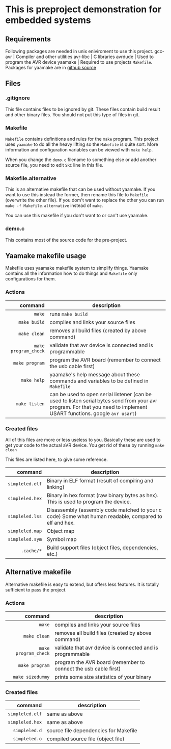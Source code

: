 This is preproject demonstration for embedded systems
=====================================================

Requirements
------------
Following packages are needed in unix eniviroment to use this project.
gcc-avr | Compiler and other utilities
avr-libc | C libraries
avrdude | Used to program the AVR device
yaamake | Required to use projects `Makefile`. Packages for yaamake are in [github source](https://github.com/raphendyr/yaamake)

Files
-----

### .gitignore

This file contains files to be ignored by git. These files contain build result and other binary files. You should not put this type of files in git.

### Makefile

`Makefile` contains definitions and rules for the `make` program. This project uses `yaamake` to do all the heavy lifting so the `Makefile` is quite sort. More information and configuration variables can be viewed with `make help`.

When you change the `demo.c` filename to something else or add another source file, you need to edit `SRC` line in this file.

### Makefile.alternative

This is an alternative makefile that can be used without yaamake. If you want to use this instead the former, then rename this file to `Makefile` (overwrite the other file). If you dom't want to replace the other you can run `make -f Makefile.alternative` instead of `make`.

You can use this makefile if you don't want to or can't use yaamake.

### demo.c

This contains most of the source code for the pre-project.

Yaamake makefile usage
----------------------

Makefile uses yaamake makefile system to simplify things. Yaamake contains all the information how to do things and `Makefile` only configurations for them.

### Actions

command | description
--: | ---
`make` | runs `make build`
`make build` | compiles and links your source files
`make clean` | removes all build files (created by above command)
`make program_check` | validate that avr device is connected and is programmable
`make program` | program the AVR board (remember to connect the usb cable first)
`make help` | yaamake's help message about these commands and variables to be defined in `Makefile`
`make listen` | can be used to open serial listener (can be used to listen serial bytes send from your avr program. For that you need to implement USART functions. google `avr usart`)


### Created files

All of this files are more or less useless to you. Basically these are used to get your code to the actual aVR device. You get rid of these by running `make clean`

This files are listed here, to give some reference.

command | description
--: | ---
`simpleled.elf` | Binary in ELF format (result of compiling and linking)
`simpleled.hex` | Binary in hex format (raw binary bytes as hex). This is used to program the device.
`simpleled.lss` | Disassembly (assembly code matched to your c code) Some what human readable, compared to elf and hex.
`simpleled.map` | Object map
`simpleled.sym` | Symbol map
`.cache/*` | Build support files (object files, dependencies, etc.)


Alternative makefile
--------------------

Alternative makefile is easy to extend, but offers less features. It is totally sufficient to pass the project.

### Actions

command | description
--: | ---
`make` | compiles and links your source files
`make clean` | removes all build files (created by above command)
`make program_check` | validate that avr device is connected and is programmable
`make program` | program the AVR board (remember to connect the usb cable first)
`make sizedummy` | prints some size statistics of your binary

### Created files

command | description
--: | ---
`simpleled.elf` | same as above
`simpleled.hex` | same as above
`simpleled.d` | source file dependencies for Makefile
`simpleled.o` | compiled source file (object file)
